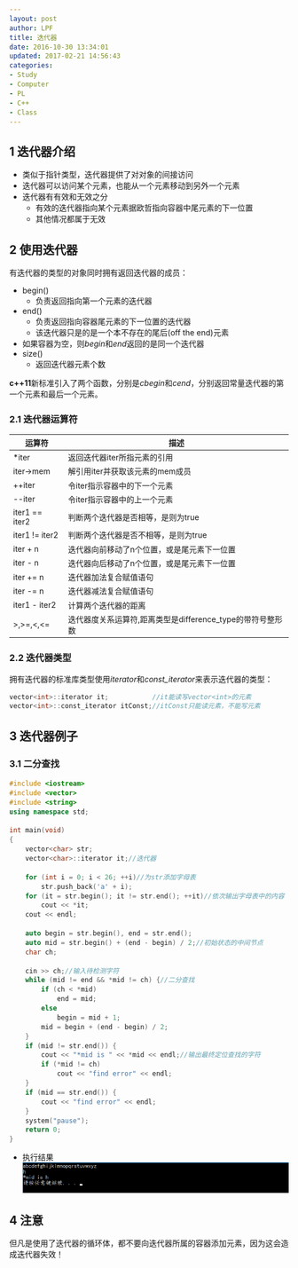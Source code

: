 ```yaml
---
layout: post
author: LPF
title: 迭代器
date: 2016-10-30 13:34:01
updated: 2017-02-21 14:56:43
categories:
- Study
- Computer
- PL
- C++
- Class
---
```


## 1 迭代器介绍

- 类似于指针类型，迭代器提供了对对象的间接访问
- 迭代器可以访问某个元素，也能从一个元素移动到另外一个元素
- 迭代器有有效和无效之分
    + 有效的迭代器指向某个元素据欧哲指向容器中尾元素的下一位置
    + 其他情况都属于无效

## 2 使用迭代器

有迭代器的类型的对象同时拥有返回迭代器的成员：

- begin()
    + 负责返回指向第一个元素的迭代器
- end()
    + 负责返回指向容器尾元素的下一位置的迭代器
    + 该迭代器只是的是一个本不存在的尾后(off the end)元素
- 如果容器为空，则*begin*和*end*返回的是同一个迭代器
- size()
    + 返回迭代器元素个数

**c++11**新标准引入了两个函数，分别是*cbegin*和*cend*，分别返回常量迭代器的第一个元素和最后一个元素。


### 2.1 迭代器运算符

|     运算符     |                            描述                            |
|----------------|------------------------------------------------------------|
| *iter          | 返回迭代器iter所指元素的引用                               |
| iter->mem      | 解引用iter并获取该元素的mem成员                            |
| ++iter         | 令iter指示容器中的下一个元素                               |
| --iter         | 令iter指示容器中的上一个元素                               |
| iter1 == iter2 | 判断两个迭代器是否相等，是则为true                         |
| iter1 != iter2 | 判断两个迭代器是否不相等，是则为true                       |
| iter + n       | 迭代器向前移动了n个位置，或是尾元素下一位置                |
| iter - n       | 迭代器向后移动了n个位置，或是尾元素下一位置                |
| iter += n      | 迭代器加法复合赋值语句                                     |
| iter -= n      | 迭代器减法复合赋值语句                                     |
| iter1 - iter2  | 计算两个迭代器的距离                                       |
| \>,>=,<,<=      | 迭代器度关系运算符,距离类型是difference_type的带符号整形数 |

### 2.2 迭代器类型

拥有迭代器的标准库类型使用*iterator*和*const_iterator*来表示迭代器的类型：

```cpp
vector<int>::iterator it;           //it能读写vector<int>的元素
vector<int>::const_iterator itConst;//itConst只能读元素，不能写元素
```

## 3 迭代器例子

### 3.1 二分查找

```cpp
#include <iostream>
#include <vector>
#include <string>
using namespace std;

int main(void)
{
    vector<char> str;
    vector<char>::iterator it;//迭代器

    for (int i = 0; i < 26; ++i)//为str添加字母表
        str.push_back('a' + i);
    for (it = str.begin(); it != str.end(); ++it)//依次输出字母表中的内容
        cout << *it;
    cout << endl;

    auto begin = str.begin(), end = str.end();
    auto mid = str.begin() + (end - begin) / 2;//初始状态的中间节点
    char ch;

    cin >> ch;//输入待检测字符
    while (mid != end && *mid != ch) {//二分查找
        if (ch < *mid)
            end = mid;
        else
            begin = mid + 1;
        mid = begin + (end - begin) / 2;
    }
    if (mid != str.end()) {
        cout << "*mid is " << *mid << endl;//输出最终定位查找的字符
        if (*mid != ch)
            cout << "find error" << endl;
    }
    if (mid == str.end()) {
        cout << "find error" << endl;
    }
    system("pause");
    return 0;
}
```
- 执行结果
    ![title](../post_img/58162a6eab644164d4005257)
## 4 注意

但凡是使用了迭代器的循环体，都不要向迭代器所属的容器添加元素，因为这会造成迭代器失效！